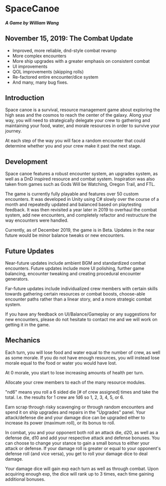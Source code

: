 # SpaceCanoe
##### A Game by William Wang
## November 15, 2019: The Combat Update
* Improved, more reliable, dnd-style combat revamp
* More complex encounters
* More ship upgrades with a greater emphasis on consistent combat
* UI improvements
* QOL improvements (skipping rolls)
* Re-factored entire encounter/dice system
* And many, many bug fixes.

## Introduction
Space canoe is a survival, resource management game about exploring the high seas and the cosmos to reach the center of the galaxy. Along your way, you will need to strategically delegate your crew to gathering and maintaining your food, water, and morale resources in order to survive your journey.

At each step of the way you will face a random encounter that could determine whether you and your crew make it past the next stage.

## Development
Space canoe features a robust encounter system, an upgrades system, as well as a DnD inspired resource and combat system. Inspiration was also taken from games such as Gods Will be Watching, Oregon Trail, and FTL.

The game is currently fully playable and features over 50 custom encounters. It was developed in Unity using C# slowly over the course of a month and repeatedly updated and balanced based on playtesting feedback. It was then revisited a year later in 2019 to overhaul the combat system, add new encounters, and completely refactor and restructure the way encounters were handled.

Currently, as of December 2019, the game is in Beta. Updates in the near future would be minor balance tweaks or new encounters.

## Future Updates
Near-future updates include ambient BGM and standardized combat encounters. Future updates include more UI polishing, further game balancing, encounter tweaking and creating procedural encounter generators.

Far-future updates include individualized crew members with certain skills towards gathering certain resources or combat boosts, choose-able encounter paths rather than a linear story, and a more strategic combat system.

If you have any feedback on UI/Balance/Gameplay or any suggestions for new encounters, please do not hesitate to contact me and we will work on getting it in the game.

## Mechanics
Each turn, you will lose food and water equal to the number of crew, as well as some morale. If you do not have enough resources, you will instead lose morale equal to the food or water you would have lost.

At 0 morale, you start to lose increasing amounts of health per turn.

Allocate your crew members to each of the many resource modules.

"nd6" means you roll a 6 sided die [# of crew assigned] times and take the total. I.e. the results for 1 crew are 1d6 so 1, 2, 3, 4, 5, or 6.

Earn scrap through risky scavenging or through random encounters and spend it on ship upgrades and repairs in the "Upgrades" panel. Your attack/defense die and your damage dice can be upgraded either to increase its power (maximum roll), or its bonus to roll.

In combat, you and your opponent both roll an attack die, d20, as well as a defense die, d10 and add your respective attack and defense bonuses. You can choose to change your stance to gain a small bonus to either your attack or defense. If your damage roll is greater or equal to your opponent's defense roll (and vice versa), you get to roll your damage dice to deal damage.

Your damage dice will gain exp each turn as well as through combat. Upon acquiring enough exp, the dice will rank up to 3 times, each time gaining additional bonuses.
